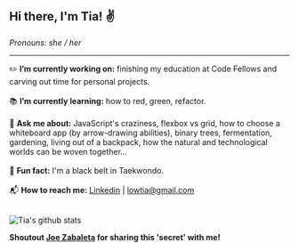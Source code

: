 ## Hi there, I'm Tia! :v:
*Pronouns: she / her*
***

:pencil2: **I’m currently working on:** finishing my education at Code Fellows and carving out time for personal projects.
<br>
<br>
:books: **I’m currently learning:** how to red, green, refactor.
<br>
<br>
:speech_balloon: **Ask me about:** JavaScript's craziness, flexbox vs grid, how to choose a whiteboard app (by arrow-drawing abilities), binary trees, fermentation, gardening, living out of a backpack, how the natural and technological worlds can be woven together...
 <br>
 <br>
 :rainbow: **Fun fact:** I'm a black belt in Taekwondo. 
 <br>
 <br>
 :mailbox_with_mail: **How to reach me:** <a href="https://www.linkedin.com/in/tia-low/">Linkedin</a>  |  <lowtia@gmail.com>
 <br>
 <br>


![Tia's github stats](https://github-readme-stats.vercel.app/api?username=TiaLow)


**Shoutout [Joe Zabaleta](https://github.com/joseph-zabaleta) for sharing this 'secret' with me!**
